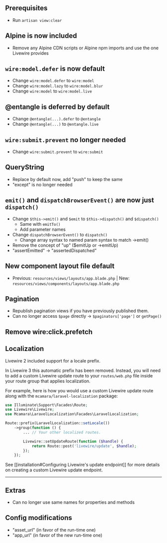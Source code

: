 ## Prerequisites
- Run `artisan view:clear`

## Alpine is now included
- Remove any Alpine CDN scripts or Alpine npm imports and use the one Livewire provides

## `wire:model.defer` is now default
- Change `wire:model.defer` to `wire:model`
- Change `wire:model.lazy` to `wire:model.blur`
- Change `wire:model` to `wire:model.live`

## @entangle is deferred by default
- Change `@entangle(...).defer` to `@entangle`
- Change `@entangle(...)` to `@entangle.live`

## `wire:submit.prevent` no longer needed
- Change `wire:submit.prevent` to `wire:submit`

## QueryString
- Replace by default now, add "push" to keep the same
- "except" is no longer needed

## `emit()` and `dispatchBrowserEvent()` are now just `dispatch()`
- Change `$this->emit()` and `$emit` to `$this->dispatch()` and `$dispatch()`
    - Same with `emitTo()`
    - Add parameter names
- Change `dispatchBrowserEvent()` to `dispatch()`
    - Change array syntax to named param syntax to match ->emit()
- Remove the concept of "up" ($emitUp or ->emitUp)
- "assertEmitted" -> "assertedDispatched"

## New component layout file default
- Previous: `resources/views/layouts/app.blade.php` | New: `resources/views/components/layouts/app.blade.php`

## Pagination
- Republish pagination views if you have previously published them.
- Can no longer access `$page` directly -> `$paginators['page']` or `getPage()`

## Remove wire:click.prefetch

## Localization
Livewire 2 included support for a locale prefix.

In Livewire 3 this automatic prefix has been removed. Instead, you will need to add a custom Livewire update route to your `routes/web.php` file inside your route group that applies localization.

For example, here is how you would use a custom Livewire update route along with the `mcamara/laravel-localization` package:

```php
use Illuminate\Support\Facades\Route;
use Livewire\Livewire;
use Mcamara\LaravelLocalization\Facades\LaravelLocalization;

Route::prefix(LaravelLocalization::setLocale())
    ->group(function () {
        ... // Your other localized routes.

        Livewire::setUpdateRoute(function ($handle) {
            return Route::post('livewire/update', $handle);
        });
    });
```

See [[installation#Configuring Livewire's update endpoint]] for more details on creating a custom Livewire update endpoint.

---

## Extras
- Can no longer use same names for properties and methods


## Config modifications
- "asset_url" (in favor of the run-time one)
- "app_url" (in favor of the new run-time one)
